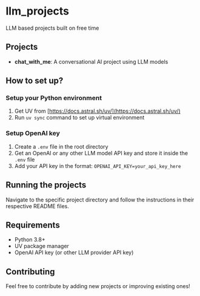 # llm_projects
LLM based projects built on free time

## Projects
- **chat_with_me**: A conversational AI project using LLM models

## How to set up?

### Setup your Python environment
1. Get UV from [https://docs.astral.sh/uv/](https://docs.astral.sh/uv/)
2. Run `uv sync` command to set up virtual environment

### Setup OpenAI key
1. Create a `.env` file in the root directory
2. Get an OpenAI or any other LLM model API key and store it inside the `.env` file
3. Add your API key in the format: `OPENAI_API_KEY=your_api_key_here`

## Running the projects
Navigate to the specific project directory and follow the instructions in their respective README files.

## Requirements
- Python 3.8+
- UV package manager
- OpenAI API key (or other LLM provider API key)

## Contributing
Feel free to contribute by adding new projects or improving existing ones!

